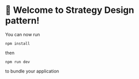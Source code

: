 # 🚀 Welcome to Strategy Design pattern!

You can now run

```
npm install
```

then

```
npm run dev
```

to bundle your application
